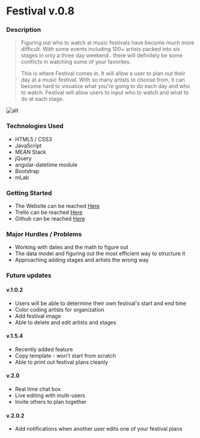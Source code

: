 # Festival v.0.8

### Description
> Figuring out who to watch at music festivals have become much more difficult. With some events including 100+ artists packed into six stages in only a three day weekend.. there will definitely be some conflicts in watching some of your favorites.
> 
> This is where Festival comes in. It will allow a user to plan out their day at a music festival. With so many artists to choose from, it can become hard to visualize what you're going to do each day and who to watch. Festival will allow users to input who to watch and what to do at each stage.
> 
![alt](https://i.imgur.com/S3Qi4p0.png)

### Technologies Used
- HTML5 / CSS3
- JavaScript
- MEAN Stack
- jQuery
- angular-datetime module
- Bootstrap
- mLab

### Getting Started
- The Website can be reached  [Here](https://festival-plan.herokuapp.com/#!/welcome)
- Trello can be reached [Here](https://trello.com/b/zLEzpnUe/project-4-festival-planner)
- Github can be reached [Here](https://github.com/ibrianfrancisco/festival-planner)

### Major Hurdles / Problems

- Working with dates and the math to figure out
- The data model and figuring out the most efficient way to structure it
- Approaching adding stages and artists the wrong way

### Future updates
#### v.1.0.2
- Users will be able to determine their own festival's start and end time
- Color coding artists for organization
- Add festival image
- Able to delete and edit artists and stages

#### v.1.5.4
- Recently added feature
- Copy template - won't start from scratch
- Able to print out festival plans cleanly

#### v.2.0
- Real time chat box
- Live editing with multi-users
- Invite others to plan together

#### v.2.0.2
- Add notifications when another user edits one of your festival plans
